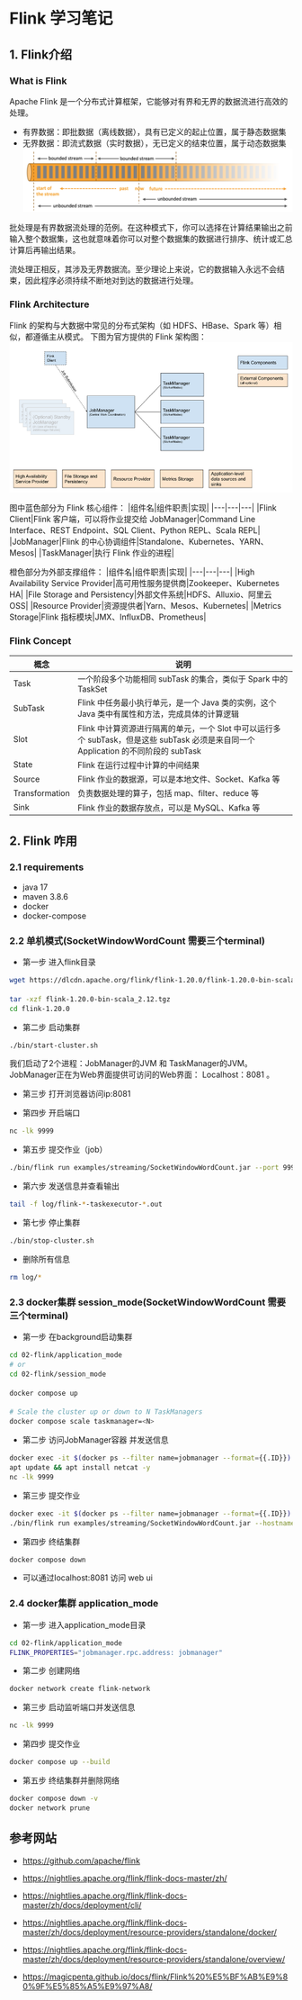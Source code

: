 # Flink 学习笔记

## 1. Flink介绍
### What is Flink
Apache Flink 是一个分布式计算框架，它能够对有界和无界的数据流进行高效的处理。

- 有界数据：即批数据（离线数据），具有已定义的起止位置，属于静态数据集
- 无界数据：即流式数据（实时数据），无已定义的结束位置，属于动态数据集
![alt text](../media/02-flink-1.png)

批处理是有界数据流处理的范例。在这种模式下，你可以选择在计算结果输出之前输入整个数据集，这也就意味着你可以对整个数据集的数据进行排序、统计或汇总计算后再输出结果。

流处理正相反，其涉及无界数据流。至少理论上来说，它的数据输入永远不会结束，因此程序必须持续不断地对到达的数据进行处理。

### Flink Architecture
Flink 的架构与大数据中常见的分布式架构（如 HDFS、HBase、Spark 等）相似，都遵循主从模式。
下图为官方提供的 Flink 架构图：
![alt text](../media/02-flink-2.png)

图中蓝色部分为 Flink 核心组件：
|组件名|组件职责|实现|
|---|---|---|
|Flink Client|Flink 客户端，可以将作业提交给 JobManager|Command Line Interface、REST Endpoint、SQL Client、Python REPL、Scala REPL|
|JobManager|Flink 的中心协调组件|Standalone、Kubernetes、YARN、Mesos|
|TaskManager|执行 Flink 作业的进程|

橙色部分为外部支撑组件：
|组件名|组件职责|实现|
|---|---|---|
|High Availability Service Provider|高可用性服务提供商|Zookeeper、Kubernetes HA|
|File Storage and Persistency|外部文件系统|HDFS、Alluxio、阿里云 OSS|
|Resource Provider|资源提供者|Yarn、Mesos、Kubernetes|
|Metrics Storage|Flink 指标模块|JMX、InfluxDB、Prometheus|

### Flink Concept
|概念|说明|
|---|---|
|Task|一个阶段多个功能相同 subTask 的集合，类似于 Spark 中的 TaskSet|
|SubTask|Flink 中任务最小执行单元，是一个 Java 类的实例，这个 Java 类中有属性和方法，完成具体的计算逻辑|
|Slot|Flink 中计算资源进行隔离的单元，一个 Slot 中可以运行多个 subTask，但是这些 subTask 必须是来自同一个 Application 的不同阶段的 subTask|
|State|Flink 在运行过程中计算的中间结果|
|Source|Flink 作业的数据源，可以是本地文件、Socket、Kafka 等|
|Transformation|负责数据处理的算子，包括 map、filter、reduce 等|
|Sink|Flink 作业的数据存放点，可以是 MySQL、Kafka 等|

## 2. Flink 咋用
### 2.1 requirements
- java 17
- maven 3.8.6
- docker
- docker-compose

### 2.2 单机模式(SocketWindowWordCount 需要三个terminal)
- 第一步 进入flink目录
```bash
wget https://dlcdn.apache.org/flink/flink-1.20.0/flink-1.20.0-bin-scala_2.12.tgz --no-check-certificate

tar -xzf flink-1.20.0-bin-scala_2.12.tgz
cd flink-1.20.0
```

- 第二步 启动集群
```bash
./bin/start-cluster.sh
```
我们启动了2个进程：JobManager的JVM 和 TaskManager的JVM。JobManager正在为Web界面提供可访问的Web界面： Localhost：8081 。

- 第三步 打开浏览器访问ip:8081

- 第四步 开启端口
```bash
nc -lk 9999
```

- 第五步 提交作业（job）
```bash
./bin/flink run examples/streaming/SocketWindowWordCount.jar --port 9999
```

- 第六步 发送信息并查看输出
```bash
tail -f log/flink-*-taskexecutor-*.out
```
- 第七步 停止集群
```bash
./bin/stop-cluster.sh
```

- 删除所有信息
```bash
rm log/*
```

### 2.3 docker集群 session_mode(SocketWindowWordCount 需要三个terminal)
- 第一步 在background启动集群
``` bash
cd 02-flink/application_mode
# or
cd 02-flink/session_mode

docker compose up

# Scale the cluster up or down to N TaskManagers
docker compose scale taskmanager=<N>
```

- 第二步 访问JobManager容器 并发送信息
```bash
docker exec -it $(docker ps --filter name=jobmanager --format={{.ID}}) /bin/sh
apt update && apt install netcat -y
nc -lk 9999
```

- 第三步 提交作业
```bash
docker exec -it $(docker ps --filter name=jobmanager --format={{.ID}}) /bin/sh
./bin/flink run examples/streaming/SocketWindowWordCount.jar --hostname jobmanager --port 9999
```

- 第四步 终结集群
```bash
docker compose down
```

- 可以通过localhost:8081 访问 web ui

### 2.4 docker集群 application_mode
- 第一步 进入application_mode目录
```bash
cd 02-flink/application_mode
FLINK_PROPERTIES="jobmanager.rpc.address: jobmanager"
```

- 第二步 创建网络
```bash
docker network create flink-network
```

- 第三步 启动监听端口并发送信息
```bash
nc -lk 9999
```

- 第四步 提交作业
```bash
docker compose up --build
```

- 第五步 终结集群并删除网络
```bash
docker compose down -v
docker network prune
```

## 参考网站
- https://github.com/apache/flink

- https://nightlies.apache.org/flink/flink-docs-master/zh/
- https://nightlies.apache.org/flink/flink-docs-master/zh/docs/deployment/cli/
- https://nightlies.apache.org/flink/flink-docs-master/zh/docs/deployment/resource-providers/standalone/docker/
- https://nightlies.apache.org/flink/flink-docs-master/zh/docs/deployment/resource-providers/standalone/overview/

- https://magicpenta.github.io/docs/flink/Flink%20%E5%BF%AB%E9%80%9F%E5%85%A5%E9%97%A8/

